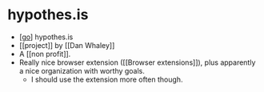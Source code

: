 # hypothes.is

- [[go]] hypothes.is
- [[project]] by [[Dan Whaley]]
- A [[non profit]].
- Really nice browser extension ([[Browser extensions]]), plus apparently a nice organization with worthy goals.
  - I should use the extension more often though.


[//begin]: # "Autogenerated link references for markdown compatibility"
[go]: go "Go"
[dan-whaley]: dan-whaley "Dan Whaley"
[browser-extensions]: browser-extensions "Browser Extensions"
[//end]: # "Autogenerated link references"